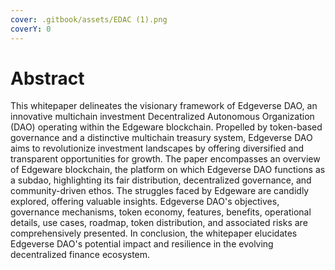 ```yaml
---
cover: .gitbook/assets/EDAC (1).png
coverY: 0
---
```


# Abstract

This whitepaper delineates the visionary framework of Edgeverse DAO, an innovative multichain investment Decentralized Autonomous Organization (DAO) operating within the Edgeware blockchain. Propelled by token-based governance and a distinctive multichain treasury system, Edgeverse DAO aims to revolutionize investment landscapes by offering diversified and transparent opportunities for growth. The paper encompasses an overview of Edgeware blockchain, the platform on which Edgeverse DAO functions as a subdao, highlighting its fair distribution, decentralized governance, and community-driven ethos. The struggles faced by Edgeware are candidly explored, offering valuable insights. Edgeverse DAO's objectives, governance mechanisms, token economy, features, benefits, operational details, use cases, roadmap, token distribution, and associated risks are comprehensively presented. In conclusion, the whitepaper elucidates Edgeverse DAO's potential impact and resilience in the evolving decentralized finance ecosystem.
